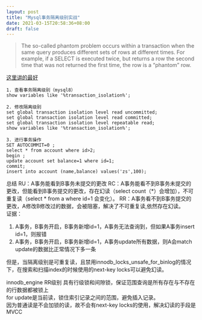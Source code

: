 ```yaml
---
layout: post
title: "Mysql事务隔离级别实战"
date: 2021-03-15T20:58:36+08:00
draft: false
---
```


> The so-called phantom problem occurs within a transaction when the same query produces different sets of rows at different times. For example, if a SELECT is executed twice, but returns a row the second time that was not returned the first time, the row is a “phantom” row.

[这里讲的最好](http://blog.sina.com.cn/s/blog_499740cb0100ugs7.html)
```
1. 查看事务隔离级别（mysql8）  
show variables like '%transaction_isolation%';

2. 修改隔离级别
set global transaction isolation level read uncommitted;
set global transaction isolation level read committed;
set global transaction isolation level repeatable read;
show variables like '%transaction_isolation%';

3. 进行事务操作
SET AUTOCOMMIT=0 ;
select * from account where id>2;
begin ;
update account set balance=1 where id=1;
commit;
insert into account (name,balance) values('zs',100);
```
总结
RU：A事务能看到B事务未提交的更改
RC：A事务能看不到B事务未提交的更改，但能看到B事务提交的更改，存在幻读（select count（*）会增加），不可重复读（select * from a where id=1 会变化）。
RR：A事务看不到B事务提交的更改，A修改B修改过的数据，会被阻塞，解决了不可重复读,依然存在幻读。  
证据：
1. A事务，B事务开启，B事务新增id=1，A事务无法查询到，但如果A事务insert id=1，则报错
2. A事务，B事务开启，B事务新增id=1，A事务update所有数据，则A会match update的数据比正常情况下多一条

但是，当隔离级别是可重复读，且禁用innodb_locks_unsafe_for_binlog的情况下，在搜索和扫描index的时候使用的next-key locks可以避免幻读。

innodb_engine RR级别 具有行级锁和间隙锁，保证范围查询是所有存在与不存在的行数据都被锁上  
for update是当前读，锁住索引记录之间的范围，避免插入记录。  
因为普通读是不会加锁的读，故不会有next-key locks的使用，解决幻读的手段是MVCC  



